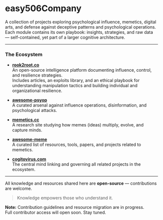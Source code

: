 # easy506Company

A collection of projects exploring psychological influence, memetics, digital arts, and defense against deceptive patterns and psychological operations.  
Each module contains its own playbook: insights, strategies, and raw data — self-contained, yet part of a larger cognitive architecture.

---

### The Ecosystem

- **[rook2root.co](https://rook2root.co)**  
  An open-source intelligence platform documenting influence, control, and resilience strategies.  
  Includes articles, an exploits library, and an ethical playbook for understanding manipulation tactics and building individual and organizational resilience.

- **[awesome-psyop](https://github.com/easy506company/awesome-psyop)**  
  A curated arsenal against influence operations, disinformation, and psychological attacks.

- **[memetics.cc](https://memetics.cc)**  
  A research site studying how memes (ideas) multiply, evolve, and capture minds.

- **[awesome-meme](https://memetics.cc/awesome-psyop)**  
  A curated list of resources, tools, papers, and projects related to memetics.

- **[cogitovirus.com](https://cogitovirus.com)**  
  The central mind linking and governing all related projects in the ecosystem.

---

All knowledge and resources shared here are **open-source** — contributions are welcome.

> Knowledge empowers those who understand it.

**Note:** Contribution guidelines and resource migration are in progress.  
Full contributor access will open soon. Stay tuned.
